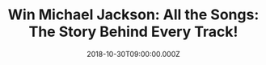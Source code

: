 ---
campaign-uuid: "c-05c3b7e9-657f-46e5-a61c-1c58147830e9"
type: "Competition"
category: "Gifts"
date: "2018-10-30T09:00:00.000Z"
end-date: "2018-11-30T23:59:00.000Z"
disable-form: false
is_promoted: false
has_entry_page: true
title: "Win Michael Jackson: All the Songs: The Story Behind Every Track!"
competition-description: "<p>If you're a MJ fan you would like to know the full story\
  \ of every single song that Michael Jackson recorded and released during his long\
  \ and remarkable solo career! We are giving away a copy of Michael Jackson: All\
  \ the Songs: The Story Behind Every Track book with fascinating stories and detailed\
  \ information on every track from the King of Pop!</p>\r\n<p>Click below for a chance\
  \ to win!</p>"
hero-header: "Win Michael Jackson: All the Songs: The Story Behind Every Track!"
terms-confirmation: "N/A"
banner-img: "https://assets.expresslyapp.com/asset-e6cf5495-d7de-494d-b707-756fd8a0b636.jpg"
logo-left-href: "aaa.nme.com"
logo-left-image: "https://assets.expresslyapp.com/asset-e75736ab-3d99-4630-bb78-ddbe5e82398c.jpg"
logo-left-title: "NME AAA"
bg-image-hero: "https://assets.expresslyapp.com/asset-97d7e38e-7c1c-4314-9670-75c87ec5e3f5.jpg"
bg-image-first: "https://assets.expresslyapp.com/asset-6ed5e16e-0f49-4e64-906d-4ccb59446c4b.jpg"
section1-content: "<p>With fascinating stories and detailed information on every track\
  \ - as well as key early songs with The Jackson Five and his legendary dance moves\
  \ and videos - All the Songs is the complete unofficial history of one of the greatest\
  \ musical legacies of all time.</p>\r\n<p>Arranged chronologically by album, expert\
  \ authors Lecocq and Allard explore the details behind early hits such as ABC and\
  \ I Want You Back, to solo masterpieces such as Don't Stop 'Til You Get Enough,\
  \ Billie Jean, Beat It, Smooth Criminal, Black or White, This Is It and more - including\
  \ outtakes, duets and rare tracks.</p>\r\n<p>Enter the form below for a chance to\
  \ win and explore the magic behind the King of Pop's music with this in-depth, captivating\
  \ book! Good luck!</p>"
entry-title: "Win Michael Jackson: All the Songs: The Story Behind Every Track!"
entry-content: "Enter the draw to win Michael Jackson: All the Songs: The Story Behind\
  \ Every Track by completing the form below before 23:59 on 30th of November 2018."
has-winner: false
prize-description: "Michael Jackson: All the Songs: The Story Behind Every Track book."
special-conditions: "Multiple entries are allowed up to one every day.\r\nThis competition\
  \ is also available on: http://club.expressly.io/competitons/michael-jackson-all-the-songs-book-giveaway"
---